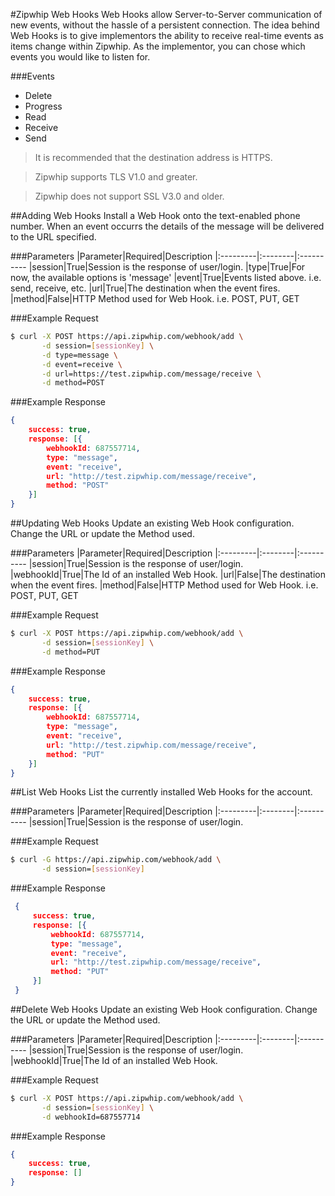 #Zipwhip Web Hooks
Web Hooks allow Server-to-Server communication of new events, without the hassle
of a persistent connection. The idea behind Web Hooks is to give implementors the ability to receive real-time events as items change within Zipwhip.
As the implementor, you can chose which events you would like to listen for.

###Events
* Delete
* Progress
* Read
* Receive
* Send

> It is recommended that the destination address is HTTPS.
 
> Zipwhip supports TLS V1.0 and greater.

> Zipwhip does not support SSL V3.0 and older. 

##Adding Web Hooks
Install a Web Hook onto the text-enabled phone number. When an event occurrs the details of the message will be delivered to the URL specified.

###Parameters
|Parameter|Required|Description
|:---------|:--------|:----------
|session|True|Session is the response of user/login.
|type|True|For now, the available options is 'message'
|event|True|Events listed above. i.e. send, receive, etc.
|url|True|The destination when the event fires. 
|method|False|HTTP Method used for Web Hook. i.e. POST, PUT, GET

###Example Request
```sh
$ curl -X POST https://api.zipwhip.com/webhook/add \
       -d session=[sessionKey] \
       -d type=message \
       -d event=receive \
       -d url=https://test.zipwhip.com/message/receive \
       -d method=POST
```

###Example Response
```JSON
{
    success: true,
    response: [{
        webhookId: 687557714,
        type: "message",
        event: "receive",
        url: "http://test.zipwhip.com/message/receive",
        method: "POST"
    }]
}
```

##Updating Web Hooks
Update an existing Web Hook configuration. Change the URL or update the Method used.

###Parameters
|Parameter|Required|Description
|:---------|:--------|:----------
|session|True|Session is the response of user/login.
|webhookId|True|The Id of an installed Web Hook.
|url|False|The destination when the event fires. 
|method|False|HTTP Method used for Web Hook. i.e. POST, PUT, GET

###Example Request
```sh
$ curl -X POST https://api.zipwhip.com/webhook/add \
       -d session=[sessionKey] \
       -d method=PUT
```

###Example Response
```JSON
{
    success: true,
    response: [{
        webhookId: 687557714,
        type: "message",
        event: "receive",
        url: "http://test.zipwhip.com/message/receive",
        method: "PUT"
    }]
}
```

##List Web Hooks
List the currently installed Web Hooks for the account.

###Parameters
|Parameter|Required|Description
|:---------|:--------|:----------
|session|True|Session is the response of user/login.

###Example Request
```sh
$ curl -G https://api.zipwhip.com/webhook/add \
       -d session=[sessionKey]
```

###Example Response
```JSON
 {
     success: true,
     response: [{
         webhookId: 687557714,
         type: "message",
         event: "receive",
         url: "http://test.zipwhip.com/message/receive",
         method: "PUT"
     }]
 }
```

##Delete Web Hooks
Update an existing Web Hook configuration. Change the URL or update the Method used.

###Parameters
|Parameter|Required|Description
|:---------|:--------|:----------
|session|True|Session is the response of user/login.
|webhookId|True|The Id of an installed Web Hook.

###Example Request
```sh
$ curl -X POST https://api.zipwhip.com/webhook/add \
       -d session=[sessionKey] \
       -d webhookId=687557714
```

###Example Response
```JSON
{
    success: true,
    response: []
}
``` 
